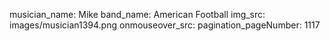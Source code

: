 musician_name: Mike
band_name: American Football
img_src: images/musician1394.png
onmouseover_src: 
pagination_pageNumber: 1117
